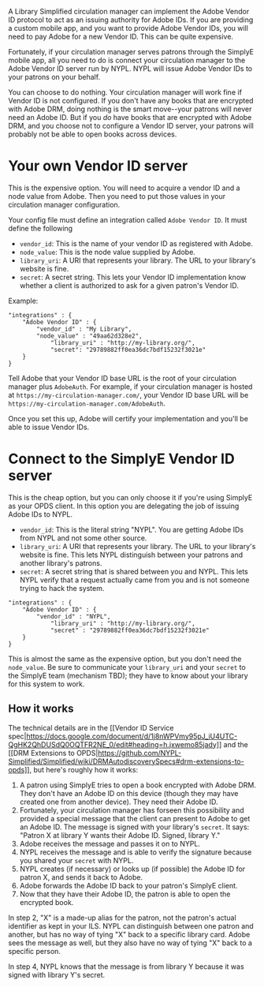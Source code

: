 A Library Simplified circulation manager can implement the Adobe Vendor ID protocol to act as an issuing authority for Adobe IDs. If you are providing a custom mobile app, and you want to provide Adobe Vendor IDs, you will need to pay Adobe for a new Vendor ID. This can be quite expensive.

Fortunately, if your circulation manager serves patrons through the SimplyE mobile app, all you need to do is connect your circulation manager to the Adobe Vendor ID server run by NYPL. NYPL will issue Adobe Vendor IDs to your patrons on your behalf.

You can choose to do nothing. Your circulation manager will work fine if Vendor ID is not configured. If you don't have any books that are encrypted with Adobe DRM, doing nothing is the smart move--your patrons will never need an Adobe ID. But if you _do_ have books that are encrypted with Adobe DRM, and you choose not to configure a Vendor ID server, your patrons will probably not be able to open books across devices.

# Your own Vendor ID server

This is the expensive option. You will need to acquire a vendor ID and a node value from Adobe. Then you need to put those values in your circulation manager configuration.

Your config file must define an integration called `Adobe Vendor ID`. It must define the following 

* `vendor_id`: This is the name of your vendor ID as registered with Adobe.
* `node_value`: This is the node value supplied by Adobe.
* `library_uri`: A URI that represents your library. The URL to your library's website is fine.
* `secret`: A secret string. This lets your Vendor ID implementation know whether a client is authorized to ask for a given patron's Vendor ID.

Example:

```
"integrations" : {
	"Adobe Vendor ID" : {
	    "vendor_id" : "My Library",
	    "node_value" : "49aa62d328e2",
            "library_uri" : "http://my-library.org/",
            "secret": "29789882ff0ea36dc7bdf15232f3021e"
	}
}
```

Tell Adobe that your Vendor ID base URL is the root of your circulation manager plus `AdobeAuth`. For example, if your circulation manager is hosted at `https://my-circulation-manager.com/`, your Vendor ID base URL will be `https://my-circulation-manager.com/AdobeAuth`.

Once you set this up, Adobe will certify your implementation and you'll be able to issue Vendor IDs.

# Connect to the SimplyE Vendor ID server

This is the cheap option, but you can only choose it if you're using SimplyE as your OPDS client. In this option you are delegating the job of issuing Adobe IDs to NYPL.

* `vendor_id`: This is the literal string "NYPL". You are getting Adobe IDs from NYPL and not some other source.
* `library_uri`: A URI that represents your library. The URL to your library's website is fine. This lets NYPL distinguish between your patrons and another library's patrons.
* `secret`: A secret string that is shared between you and NYPL. This lets NYPL verify that a request actually came from you and is not someone trying to hack the system.

```
"integrations" : {
	"Adobe Vendor ID" : {
	    "vendor_id" : "NYPL",
            "library_uri" : "http://my-library.org/",
            "secret" : "29789882ff0ea36dc7bdf15232f3021e"
	}
}
```

This is almost the same as the expensive option, but you don't need the `node_value`. Be sure to communicate your `library_uri` and your `secret` to the SimplyE team (mechanism TBD); they have to know about your library for this system to work.

## How it works

The technical details are in the [[Vendor ID Service spec|https://docs.google.com/document/d/1j8nWPVmy95pJ_iU4UTC-QgHK2QhDUSdQ0OQTFR2NE_0/edit#heading=h.jxwemo85jady]] and the [[DRM Extensions to OPDS|https://github.com/NYPL-Simplified/Simplified/wiki/DRMAutodiscoverySpecs#drm-extensions-to-opds]], but here's roughly how it works:

1. A patron using SimplyE tries to open a book encrypted with Adobe DRM. They don't have an Adobe ID on this device (though they may have created one from another device). They need their Adobe ID.
2. Fortunately, your circulation manager has forseen this possibility and provided a special message that the client can present to Adobe to get an Adobe ID. The message is signed with your library's `secret`. It says: "Patron X at library Y wants their Adobe ID. Signed, library Y." 
3. Adobe receives the message and passes it on to NYPL.
4. NYPL receives the message and is able to verify the signature because you shared your `secret` with NYPL.
5. NYPL creates (if necessary) or looks up (if possible) the Adobe ID for patron X, and sends it back to Adobe.
6. Adobe forwards the Adobe ID back to your patron's SimplyE client.
7. Now that they have their Adobe ID, the patron is able to open the encrypted book.

In step 2, "X" is a made-up alias for the patron, not the patron's actual identifier as kept in your ILS. NYPL can distinguish between one patron and another, but has no way of tying "X" back to a specific library card. Adobe sees the message as well, but they also have no way of tying "X" back to a specific person.

In step 4, NYPL knows that the message is from library Y because it was signed with library Y's secret. 